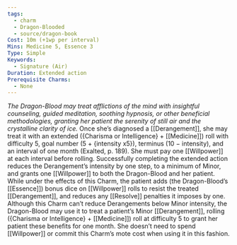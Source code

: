 ```yaml
---
tags:
  - charm
  - Dragon-Blooded
  - source/dragon-book
Cost: 10m (+1wp per interval)
Mins: Medicine 5, Essence 3
Type: Simple
Keywords:
  - Signature (Air)
Duration: Extended action
Prerequisite Charms:
  - None
---
```

*The Dragon-Blood may treat afflictions of the mind with insightful counseling, guided meditation, soothing hypnosis, or other beneficial methodologies, granting her patient the serenity of still air and the crystalline clarity of ice.*
Once she’s diagnosed a [[Derangement]], she may treat it with an extended ({Charisma or Intelligence} + [[Medicine]]) roll with difficulty 5, goal number (5 + {intensity x5}), terminus (10 − intensity), and an interval of one month (Exalted, p. 189). She must pay one [[Willpower]] at each interval before rolling. Successfully completing the extended action reduces the Derangement’s intensity by one step, to a minimum of Minor, and grants one [[Willpower]] to both the Dragon-Blood and her patient. While under the effects of this Charm, the patient adds (the Dragon-Blood’s [[Essence]]) bonus dice on [[Willpower]] rolls to resist the treated [[Derangement]], and reduces any [[Resolve]] penalties it imposes by one. Although this Charm can’t reduce Derangements below Minor intensity, the Dragon-Blood may use it to treat a patient’s Minor [[Derangement]], rolling ({Charisma or Intelligence} + [[Medicine]]) roll at difficulty 5 to grant her patient these benefits for one month. She doesn’t need to spend [[Willpower]] or commit this Charm’s mote cost when using it in this fashion.